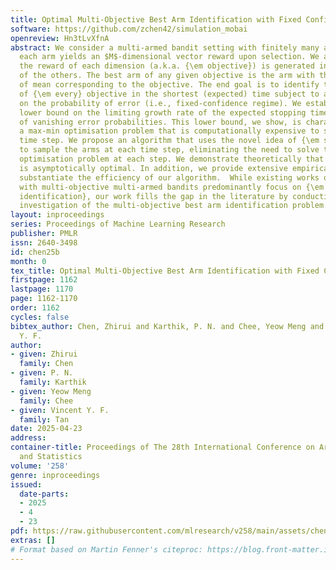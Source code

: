```yaml
---
title: Optimal Multi-Objective Best Arm Identification with Fixed Confidence
software: https://github.com/zchen42/simulation_mobai
openreview: Hn3tLvXfnA
abstract: We consider a multi-armed bandit setting with finitely many arms, in which
  each arm yields an $M$-dimensional vector reward upon selection. We assume that
  the reward of each dimension (a.k.a. {\em objective}) is generated independently
  of the others. The best arm of any given objective is the arm with the largest component
  of mean corresponding to the objective. The end goal is to identify the best arm
  of {\em every} objective in the shortest (expected) time subject to an upper bound
  on the probability of error (i.e., fixed-confidence regime). We establish a problem-dependent
  lower bound on the limiting growth rate of the expected stopping time, in the limit
  of vanishing error probabilities. This lower bound, we show, is characterised by
  a max-min optimisation problem that is computationally expensive to solve at each
  time step. We propose an algorithm that uses the novel idea of {\em surrogate proportions}
  to sample the arms at each time step, eliminating the need to solve the max-min
  optimisation problem at each step. We demonstrate theoretically that our algorithm
  is asymptotically optimal. In addition, we provide extensive empirical studies to
  substantiate the efficiency of our algorithm.  While existing works on pure exploration
  with multi-objective multi-armed bandits predominantly focus on {\em Pareto front
  identification}, our work fills the gap in the literature by conducting a formal
  investigation of the multi-objective best arm identification problem.
layout: inproceedings
series: Proceedings of Machine Learning Research
publisher: PMLR
issn: 2640-3498
id: chen25b
month: 0
tex_title: Optimal Multi-Objective Best Arm Identification with Fixed Confidence
firstpage: 1162
lastpage: 1170
page: 1162-1170
order: 1162
cycles: false
bibtex_author: Chen, Zhirui and Karthik, P. N. and Chee, Yeow Meng and Tan, Vincent
  Y. F.
author:
- given: Zhirui
  family: Chen
- given: P. N.
  family: Karthik
- given: Yeow Meng
  family: Chee
- given: Vincent Y. F.
  family: Tan
date: 2025-04-23
address:
container-title: Proceedings of The 28th International Conference on Artificial Intelligence
  and Statistics
volume: '258'
genre: inproceedings
issued:
  date-parts:
  - 2025
  - 4
  - 23
pdf: https://raw.githubusercontent.com/mlresearch/v258/main/assets/chen25b/chen25b.pdf
extras: []
# Format based on Martin Fenner's citeproc: https://blog.front-matter.io/posts/citeproc-yaml-for-bibliographies/
---
```

